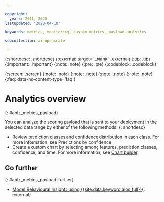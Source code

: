 ```yaml
---

copyright:
  years: 2018, 2020
lastupdated: "2020-04-18"

keywords: metrics, monitoring, custom metrics, payload analytics

subcollection: ai-openscale

---
```


{:shortdesc: .shortdesc}
{:external: target="_blank" .external}
{:tip: .tip}
{:important: .important}
{:note: .note}
{:pre: .pre}
{:codeblock: .codeblock}

{:screen: .screen}
{:note: .note}
{:note: .note}
{:note: .note}
{:note: .note}
{:faq: data-hd-content-type='faq'}

# Analytics overview
{: #anlz_metrics_payload}

You can analyze the scoring payload that is sent to your deployment in the selected data range by either of the following methods:
{: shortdesc}

- Review prediction classes and confidence distribution in each class. For more information, see [Predictions by confidence](/docs/ai-openscale?topic=ai-openscale-anlz_metrics_payload-confidence).
- Create a custom chart by selecting among features, prediction classes, confidence, and time. For more information, see [Chart builder](/docs/ai-openscale?topic=ai-openscale-chart_builder).

## Go further
{: #anlz_metrics_payload-further}

- [Model Behavioural Insights using {{site.data.keyword.aios_full}}](https://medium.com/trusted-ai/model-behavioural-insights-using-ibm-watson-openscale-f8bcd2311f4e){: external}

